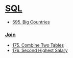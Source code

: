 # [SQL](https://github.com/xiaozhugeorge/Leetcode/tree/master/SQL)

* [595. Big Countries](https://github.com/xiaozhugeorge/Leetcode/blob/master/SQL/595.%20Big%20Countries.sql)
### [Join](https://github.com/xiaozhugeorge/Leetcode/tree/master/SQL/Join)
* [175. Combine Two Tables](https://github.com/xiaozhugeorge/Leetcode/tree/master/SQL/Join/175.%20Combine%20Two%20Tables)
* [176. Second Highest Salary](https://github.com/xiaozhugeorge/Leetcode/tree/master/SQL/Join/176.%20Second%20Highest%20Salary)


